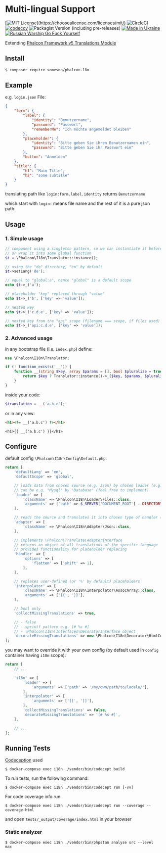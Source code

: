 # Multi-lingual Support

[![MIT License](https://img.shields.io/apm/l/atomic-design-ui.svg?)](https://choosealicense.com/licenses/mit/)
[![CircleCI](https://circleci.com/gh/someson/phalcon-i18n/tree/5.0.svg?style=shield)](https://circleci.com/gh/someson/phalcon-i18n/tree/circleci-project-setup)
[![codecov](https://codecov.io/gh/someson/phalcon-i18n/branch/5.0/graph/badge.svg?token=AW5T4WU56Q)](https://codecov.io/gh/someson/phalcon-i18n)
![Packagist Version (including pre-releases)](https://img.shields.io/packagist/v/someson/phalcon-i18n)
[![Made in Ukraine](https://img.shields.io/badge/made_in-ukraine-ffd700.svg?labelColor=0057b7)](https://supportukrainenow.org/)
[![Russian Warship Go Fuck Yourself](https://raw.githubusercontent.com/vshymanskyy/StandWithUkraine/main/badges/RussianWarship.svg)](https://stand-with-ukraine.pp.ua)

Extending [Phalcon Framework v5 Translations Module](https://docs.phalcon.io/5.0/en/translate)

## Install

```bash
$ composer require someson/phalcon-18n
```

## Example

e.g. `login.json` File:
```json
{
    "form": {
        "label": {
            "identity": "Benutzername",
            "password": "Passwort",
            "rememberMe": "Ich möchte angemeldet bleiben"
        },
        "placeholder": {
            "identity": "Bitte geben Sie ihren Benutzernamen ein",
            "password": "Bitte geben Sie ihr Passwort ein"
        },
        "button": "Anmelden"
    },
    "title": {
        "h1": "Main Title",
        "h2": "some subtitle"
    }
}
```
translating path like `login:form.label.identity` returns `Benutzername`

which start with `login:` means file name and the rest of it is a pure json path.

## Usage

### 1. Simple usage
```php
// component using a singleton pattern, so we can instantiate it before the framework itself
// or wrap it into some global function
$t = \Phalcon\I18n\Translator::instance();

// using the "de" directory, "en" by default
$t->setLang('de');

// equal to "global:a", hence "global" is a default scope
echo $t->_('a');

// placeholder "key" replaced through "value"
echo $t->_('b', ['key' => 'value']);

// nested key
echo $t->_('c.d.e', ['key' => 'value']);

// nested key from the "api" scope (filename === scope, if files used)
echo $t->_('api:c.d.e', ['key' => 'value']);
```

### 2. Advanced usage
in any bootstrap file (i.e. `index.php`) define:
```php
use \Phalcon\I18n\Translator;

if (! function_exists('__')) {
    function __(string $key, array $params = [], bool $pluralize = true): string {
        return $key ? Translator::instance()->_($key, $params, $pluralize) : '[TRANSLATION ERROR]';
    }
}
```

inside your code:
```php
$translation = __('a.b.c');
```
or in any view:
```html
<h1><?= __('a.b.c') ?></h1>
```
```twig
<h1>{{ __('a.b.c') }}</h1>
```

## Configure

default config `\Phalcon\I18n\Config\Default.php`:

```php
return [
    'defaultLang' => 'en',
    'defaultScope' => 'global',

    // loads data from chosen source (e.g. Json) by chosen loader (e.g. Files)
    // can be e.g. "Mysql" by "Database" (feel free to implement)
    'loader' => [
        'className' => \Phalcon\I18n\Loader\Files::class,
        'arguments' => ['path' => $_SERVER['DOCUMENT_ROOT'] . DIRECTORY_SEPARATOR . 'locale'],
    ],

    // reads the source and translates it into chosen type of handler (@see key "handler")
    'adapter' => [
        'className' => \Phalcon\I18n\Adapter\Json::class,
    ],

    // implements \Phalcon\Translate\AdapterInterface
    // returns an object of all translations of the specific language
    // provides functionality for placeholder replacing
    'handler' => [
        'options' => [
            'flatten' => ['shift' => 1],
        ],
    ],

    // replaces user-defined (or '%' by default) placeholders
    'interpolator' => [
        'className' => \Phalcon\I18n\Interpolator\AssocArray::class,
        'arguments' => ['{{', '}}'],
    ],

    // bool only
    'collectMissingTranslations' => true,

    // - false
    // - sprintf pattern e.g. [# %s #]
    // - \Phalcon\I18n\Interfaces\DecoratorInterface object
    'decorateMissingTranslations' => new \Phalcon\I18n\Decorator\HtmlCode,
];
```
you may want to override it with your own config (by default used in `config` container having `i18n` scope):
```php
return [
    // ...

    'i18n' => [
        'loader' => [
            'arguments' => ['path' => '/my/own/path/to/locale/'],
        ],
        'interpolator' => [
            'arguments' => ['[[', ']]'],
        ],
        'collectMissingTranslations' => false,
        'decorateMissingTranslations' => '[# %s #]',
    ],

    // ...
];
```

## Running Tests

[Codeception](https://codeception.com/) used

```
$ docker-compose exec i18n ./vendor/bin/codecept build 
```

To run tests, run the following command:
```
$ docker-compose exec i18n ./vendor/bin/codecept run [-vv]
```

For code coverage info run
```
$ docker-compose exec i18n ./vendor/bin/codecept run --coverage --coverage-html
```
and open `tests/_output/coverage/index.html` in your browser

### Static analyzer

`$ docker-compose exec i18n ./vendor/bin/phpstan analyse src --level max`
